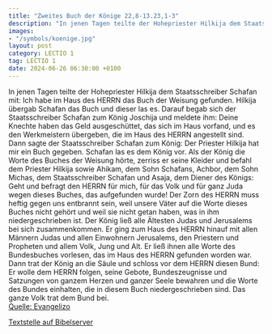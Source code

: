 ```yaml
---
title: "Zweites Buch der Könige 22,8-13.23,1-3"
description: "In jenen Tagen teilte der Hohepriester Hilkija dem Staatsschreiber Schafan mit: Ich habe im Haus des HERRN das Buch der Weisung gefunden. Hilkija übergab Schafan das Buch und dieser las es. Darauf begab sich der Staatsschreiber Schafan zum König Joschija und meldete ihm: Deine Kn...."
images:
- "/symbols/koenige.jpg"
layout: post
category: LECTIO 1
tag: LECTIO 1
date: 2024-06-26 06:30:00 +0100
---
```

In jenen Tagen teilte der Hohepriester Hilkija dem Staatsschreiber Schafan mit: Ich habe im Haus des HERRN das Buch der Weisung gefunden. Hilkija übergab Schafan das Buch und dieser las es.
Darauf begab sich der Staatsschreiber Schafan zum König Joschija und meldete ihm: Deine Knechte haben das Geld ausgeschüttet, das sich im Haus vorfand, und es den Werkmeistern übergeben, die im Haus des HERRN angestellt sind.<!--more-->
Dann sagte der Staatsschreiber Schafan zum König: Der Priester Hilkija hat mir ein Buch gegeben. Schafan las es dem König vor.
Als der König die Worte des Buches der Weisung hörte, zerriss er seine Kleider
und befahl dem Priester Hilkija sowie Ahikam, dem Sohn Schafans, Achbor, dem Sohn Michas, dem Staatsschreiber Schafan und Asaja, dem Diener des Königs:
Geht und befragt den HERRN für mich, für das Volk und für ganz Juda wegen dieses Buches, das aufgefunden wurde! Der Zorn des HERRN muss heftig gegen uns entbrannt sein, weil unsere Väter auf die Worte dieses Buches nicht gehört und weil sie nicht getan haben, was in ihm niedergeschrieben ist.
Der König ließ alle Ältesten Judas und Jerusalems bei sich zusammenkommen.
Er ging zum Haus des HERRN hinauf mit allen Männern Judas und allen Einwohnern Jerusalems, den Priestern und Propheten und allem Volk, Jung und Alt. Er ließ ihnen alle Worte des Bundesbuches vorlesen, das im Haus des HERRN gefunden worden war.
Dann trat der König an die Säule und schloss vor dem HERRN diesen Bund: Er wolle dem HERRN folgen, seine Gebote, Bundeszeugnisse und Satzungen von ganzem Herzen und ganzer Seele bewahren und die Worte des Bundes einhalten, die in diesem Buch niedergeschrieben sind. Das ganze Volk trat dem Bund bei.<br>
[Quelle: Evangelizo](https://evangeliumtagfuertag.org/DE/gospel)

[Textstelle auf Bibelserver](https://www.bibleserver.com/EU/2.Könige22,8-13.23,1-3)

